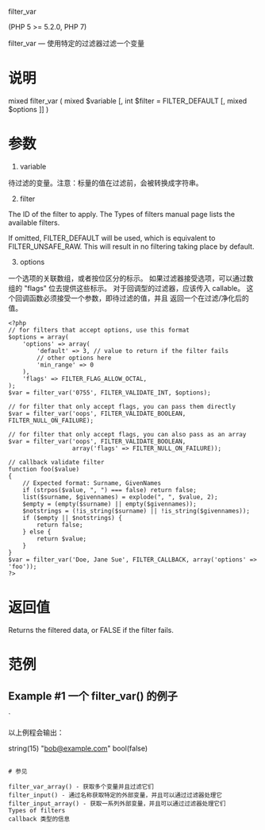 filter_var

(PHP 5 >= 5.2.0, PHP 7)

filter_var — 使用特定的过滤器过滤一个变量

# 说明

mixed filter_var ( mixed $variable [, int $filter = FILTER_DEFAULT [, mixed $options ]] )

# 参数

1. variable

待过滤的变量。注意：标量的值在过滤前，会被转换成字符串。

2. filter

The ID of the filter to apply. The Types of filters manual page lists the available filters.

If omitted, FILTER_DEFAULT will be used, which is equivalent to FILTER_UNSAFE_RAW. This will result in no filtering taking place by default.

3. options

一个选项的关联数组，或者按位区分的标示。
如果过滤器接受选项，可以通过数组的 "flags" 位去提供这些标示。 
对于回调型的过滤器，应该传入 callable。
这个回调函数必须接受一个参数，即待过滤的值，并且 返回一个在过滤/净化后的值。

```
<?php
// for filters that accept options, use this format
$options = array(
    'options' => array(
        'default' => 3, // value to return if the filter fails
        // other options here
        'min_range' => 0
    ),
    'flags' => FILTER_FLAG_ALLOW_OCTAL,
);
$var = filter_var('0755', FILTER_VALIDATE_INT, $options);

// for filter that only accept flags, you can pass them directly
$var = filter_var('oops', FILTER_VALIDATE_BOOLEAN, FILTER_NULL_ON_FAILURE);

// for filter that only accept flags, you can also pass as an array
$var = filter_var('oops', FILTER_VALIDATE_BOOLEAN,
                  array('flags' => FILTER_NULL_ON_FAILURE));

// callback validate filter
function foo($value)
{
    // Expected format: Surname, GivenNames
    if (strpos($value, ", ") === false) return false;
    list($surname, $givennames) = explode(", ", $value, 2);
    $empty = (empty($surname) || empty($givennames));
    $notstrings = (!is_string($surname) || !is_string($givennames));
    if ($empty || $notstrings) {
        return false;
    } else {
        return $value;
    }
}
$var = filter_var('Doe, Jane Sue', FILTER_CALLBACK, array('options' => 'foo'));
?>
```

# 返回值

Returns the filtered data, or FALSE if the filter fails.

# 范例

## Example #1 一个 filter_var() 的例子

`
<?php
var_dump(filter_var('bob@example.com', FILTER_VALIDATE_EMAIL));
var_dump(filter_var('http://example.com', FILTER_VALIDATE_URL, FILTER_FLAG_PATH_REQUIRED));
?>
以上例程会输出：

string(15) "bob@example.com"
bool(false)
```

# 参见

filter_var_array() - 获取多个变量并且过滤它们
filter_input() - 通过名称获取特定的外部变量，并且可以通过过滤器处理它
filter_input_array() - 获取一系列外部变量，并且可以通过过滤器处理它们
Types of filters
callback 类型的信息
